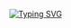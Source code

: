 [![Typing SVG](https://readme-typing-svg.herokuapp.com?font=Terminus&size=30&duration=3000&pause=100&color=000000&background=FFFFFF00&vCenter=true&width=435&lines=Hi;I%60m+Max+Anoshkin)](https://git.io/typing-svg)

